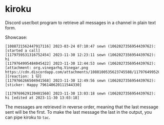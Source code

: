 # kiroku

Discord user/bot program to retrieve all messages in a channel in plain text form.

Showcase:
```
[1088721562447917116] 2023-03-24 07:10:47 sewn (1062027356954439762): [started a call]
[1179759531316752454] 2023-11-30 12:23:11 sewn (1062027356954439762): hi
[1179764995484045422] 2023-11-30 12:44:53 sewn (1062027356954439762): [attachment: org.vinegarhq.Vinegar.png https://cdn.discordapp.com/attachments/1088100535623745588/1179764995203018843/org.vinegarhq.Vinegar.png ][reaction: 1 🐱]
[1179766266504941568] 2023-11-30 12:49:56 sewn (1062027356954439762): [sticker: Happy 796140620111544330]

[1179769629120401560] 2023-11-30 13:03:18 sewn (1062027356954439762): hi [edited at 2023-11-30 13:03:18]
```
The messages are retrieved in reverse order, meaning that the last message sent will be the first.
To make the last message the last in the output, you can pipe kiroku to `tac`.
